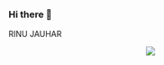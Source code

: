 ### Hi there 👋

<!--
**RINUJAUHAR/RINUJAUHAR** is a ✨ _special_ ✨ repository because its `README.md` (this file) appears on your GitHub profile.

Here are some ideas to get you started:

- 🔭 I’m currently working on ...
- 🌱 I’m currently learning ...
- 👯 I’m looking to collaborate on ...
- 🤔 I’m looking for help with ...
- 💬 Ask me about ...
- 📫 How to reach me: ...
- 😄 Pronouns: ...
- ⚡ Fun fact: ...
-->
RINU JAUHAR
<p align="center">
<img src="https://user-images.githubusercontent.com/107692147/175299559-384aad34-17b4-468d-9f84-4f001e2138e6.jpg" />
</p>

